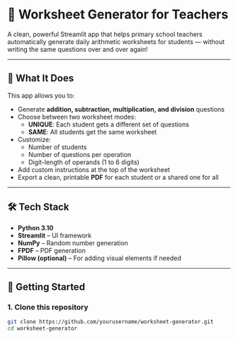 # 📝 Worksheet Generator for Teachers

A clean, powerful Streamlit app that helps primary school teachers automatically generate daily arithmetic worksheets for students — without writing the same questions over and over again!

---

## 🎯 What It Does

This app allows you to:
- Generate **addition, subtraction, multiplication, and division** questions
- Choose between two worksheet modes:
  - **UNIQUE**: Each student gets a different set of questions
  - **SAME**: All students get the same worksheet
- Customize:
  - Number of students
  - Number of questions per operation
  - Digit-length of operands (1 to 6 digits)
- Add custom instructions at the top of the worksheet
- Export a clean, printable **PDF** for each student or a shared one for all

---

## 🛠️ Tech Stack

- **Python 3.10**
- **Streamlit** – UI framework
- **NumPy** – Random number generation
- **FPDF** – PDF generation
- **Pillow (optional)** – For adding visual elements if needed

---

## 🚀 Getting Started

### 1. Clone this repository

```bash
git clone https://github.com/yourusername/worksheet-generator.git
cd worksheet-generator
